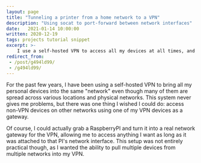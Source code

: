 ```yaml
---
layout: page
title: "Tunneling a printer from a home network to a VPN" 
description: "Using socat to port-forward between network interfaces" 
date:   2021-01-14 10:00:00 
written: 2020-12-19
tags: projects tutorial snippet
excerpt: >-
    I use a self-hosted VPN to access all my devices at all times, and to deal with my school's aggressive firewall. This post explains the process I use for exposing my home printer to the VPN.
redirect_from: 
 - /post/g494ld99/
 - /g494ld99/
---
```


For the past few years, I have been using a self-hosted VPN to bring all my personal devices into the same "network" even though many of them are spread across various locations and physical networks. This system never gives me problems, but there was one thing I wished I could do: access non-VPN devices on other networks using one of my VPN devices as a gateway.

Of course, I could actually grab a RaspberryPI and turn it into a real network gateway for the VPN, allowing me to access anything I want as long as it was attached to that PI's network interface. This setup was not entirely practical though, as I wanted the ability to pull multiple devices from multiple networks into my VPN.

